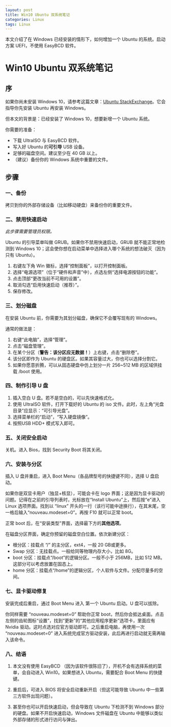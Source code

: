 ```yaml
---
layout: post
title: Win10 Ubuntu 双系统笔记
categories: Linux
tags: Linux
---
```


本文介绍了在 Windows 已经安装的情形下，如何增加一个 Ubuntu 的系统。启动方案 UEFI，不使用 EasyBCD 软件。 

<!-- more -->

# Win10 Ubuntu 双系统笔记

## 序

如果你尚未安装 Windows 10，请参考这篇文章：[Ubuntu StackExchange](https://askubuntu.com/questions/666631/how-can-i-dual-boot-windows-10-and-ubuntu-on-a-uefi-hp-notebook)。它会指导你先安装 Ubuntu 再安装 Windows。

但本文的背景是：已经安装了 Windows 10，想要新增一个 Ubuntu 系统。

你需要的准备：

- 下载 UltraISO 与 EasyBCD 软件。
- 写入好 Ubuntu 的**可引导** USB 设备。  
- 足够的磁盘空间。建议至少在 40 GB 以上。
- （建议）备份你的 Windows 系统中重要的文件。

## 步骤

### 一、备份

拷贝到你的外部存储设备（比如移动硬盘）来备份你的重要文件。

### 二、禁用快速启动

*此步骤需要管理员权限。*

Ubuntu 的引导菜单叫做 GRUB。如果你不禁用快速启动，GRUB 就不能正常地检测到 Windows 10；这会使你想在启动菜单中选择进入哪个系统的想法破灭（因为只有 Ubuntu）。

1. 右键左下角 Win 徽标，选择“控制面板”，以打开控制面板。
2. 选择“电源选项”（位于“硬件和声音”中），点选左侧“选择电源按钮的功能”。
3. 点击顶部“更改当前不可用的设置”。
4. 取消勾选“启用快速启动（推荐）”。
5. 保存修改。

### 三、划分磁盘

在安装 Ubuntu 前，你需要为其划分磁盘，确保它不会覆写现有的 Windows。

通常的做法是：

1. 右键“此电脑”，选择“管理”。
2. 点击“磁盘管理”。
3. 在某个分区（**警告：该分区应无数据！**）上右键，点击“删除卷”。
4. 该分区即作为 Ubuntu 的硬盘区。如果其容量过大，你也可以选择分割它。
5. 如果你愿意折腾，可以从固态硬盘中仿上划分一片 256~512 MB 的区域供挂载 /boot 使用。

### 四、制作引导 U 盘

1. 插入空白 U 盘。若不是空白的，可以先快速格式化。
2. 使用 UltraISO 软件，打开下载好的 Ubuntu 的 iso 文件。此时，左上角“光盘目录”应显示：“可引导光盘”。
3. 选择菜单栏的“启动”，“写入硬盘镜像”。
4. 按照USB HDD+ 模式写入即可。

### 五、关闭安全启动

关机。进入 Bios，找到 Security Boot 将其关闭。

### 六、安装与分区

插入 U 盘并重启，进入 Boot Menu（各品牌型号的快捷键不同），选择 U 盘启动。

如果你是双显卡用户（独显+核显），可能会卡在 logo 界面；这是因为显卡驱动的问题。记得在之前的引导列表时，光标放在“Install Ubuntu”上，然后按“e”进入 Linux 选项界面。找到以 “linux” 开头的一行（该行可能中途换行），在其末尾，空一格后输入“nouveau.modeset=0”。再按 F10 就可以正常 boot。

正常 boot 后，在“安装类型”界面，选择最下方的**其他选项**。

在磁盘分区界面，确定你预留的磁盘空白位置。依次新建分区：  

- 根分区：挂载点 “/” 的主分区，ext4，一般 20 GB或更多。
- Swap 分区：无挂载点。一般给同等物理内存大小，比如 8G。
- boot 分区：挂载点“/boot”的逻辑分区。一般不小于 256MB，比如 512 MB。这部分可以考虑放置在固态上。
- home 分区：挂载点“/home”的逻辑分区，个人软件与文件。分配尽量多的空间。

### 七、显卡驱动修复

安装完成后重启，通过 Boot Menu 进入 第一个 Ubuntu 启动。U 盘可以拔除。

你同样需要 “nouveau.modeset=0” 帮助你正常 boot，然后你会抵达桌面。点击左侧的齿轮图标“设置”，找到“更新”的“其他应用程序更新”选项卡，里面应有 Nvidia 驱动。这时点选对应官方驱动即可。之后重启电脑，再使用一次 “nouveau.modeset=0” 进入系统完成官方驱动安装，此后再进行启动就无需再输入该命令。

### 八、结语

1. 本文没有使用 EasyBCD （因为该软件很陈旧了），开机不会有选择系统的菜单，会自动进入 Win10。如果想进入 Ubuntu，需要配合 Boot Menu 的快捷键。

2. 重启后，可进入 BIOS 将安全启动重新开启（但这可能导致 Ubuntu 中一些第三方软件出现问题）。

3. 甚至你也可以开启快速启动，但会导致在 Ubuntu 下检测不到 Windows 部分的硬盘。如果不开启快速启动，Windows 文件磁盘在 Ubuntu 中能够以类似外部存储的形式进行访问与弹出。


